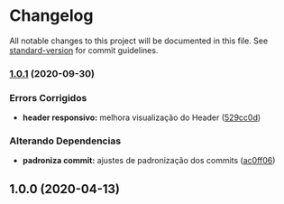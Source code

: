 # Changelog

All notable changes to this project will be documented in this file. See [standard-version](https://github.com/conventional-changelog/standard-version) for commit guidelines.

### [1.0.1](https://github.com/luizSmith/Blog-node/compare/v1.0.0...v1.0.1) (2020-09-30)


### Errors Corrigidos

* **header responsivo:** melhora visualização do Header ([529cc0d](https://github.com/luizSmith/Blog-node/commit/529cc0dff7da3d397526f6e79d001dd2f61d78fd))


### Alterando Dependencias

* **padroniza commit:** ajustes de padronização dos commits ([ac0ff06](https://github.com/luizSmith/Blog-node/commit/ac0ff06b8367792c99c48a9514733d288dfcafc8))

## 1.0.0 (2020-04-13)
